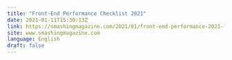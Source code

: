 ```yaml
---
title: "Front-End Performance Checklist 2021"
date: 2021-01-11T15:30:13Z
link: https://smashingmagazine.com/2021/01/front-end-performance-2021-free-pdf-checklist/?utm_medium=RSS&utm_source=news.12bit.vn
site: www.smashingmagazine.com
language: English
draft: false
---
```

